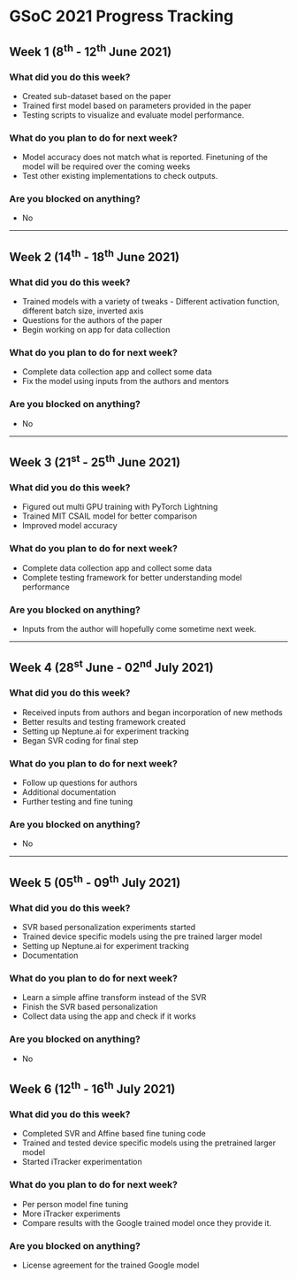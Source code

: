 # GSoC 2021 Progress Tracking

## Week 1 (8<sup>th</sup> - 12<sup>th</sup> June 2021)

### What did you do this week?
* Created sub-dataset based on the paper
* Trained first model based on parameters provided in the paper
* Testing scripts to visualize and evaluate model performance. 
### What do you plan to do for next week?
* Model accuracy does not match what is reported. Finetuning of the model will be required over the coming weeks
* Test other existing implementations to check outputs. 
### Are you blocked on anything?
* No
***


## Week 2 (14<sup>th</sup> - 18<sup>th</sup> June 2021)

### What did you do this week?
* Trained models with a variety of tweaks - Different activation function, different batch size, inverted axis
* Questions for the authors of the paper
* Begin working on app for data collection
### What do you plan to do for next week?
* Complete data collection app and collect some data
* Fix the model using inputs from the authors and mentors
### Are you blocked on anything?
* No
***

## Week 3 (21<sup>st</sup> - 25<sup>th</sup> June 2021)

### What did you do this week?
* Figured out multi GPU training with PyTorch Lightning
* Trained MIT CSAIL model for better comparison
* Improved model accuracy
### What do you plan to do for next week?
* Complete data collection app and collect some data
* Complete testing framework for better understanding model performance
### Are you blocked on anything?
* Inputs from the author will hopefully come sometime next week. 
***

## Week 4 (28<sup>st</sup> June - 02<sup>nd</sup> July 2021)

### What did you do this week?
* Received inputs from authors and began incorporation of new methods
* Better results and testing framework created
* Setting up Neptune.ai for experiment tracking
* Began SVR coding for final step
### What do you plan to do for next week?
* Follow up questions for authors
* Additional documentation
* Further testing and fine tuning
### Are you blocked on anything?
* No
***

## Week 5 (05<sup>th</sup> - 09<sup>th</sup> July 2021)

### What did you do this week?
* SVR based personalization experiments started
* Trained device specific models using the pre trained larger model
* Setting up Neptune.ai for experiment tracking
* Documentation
### What do you plan to do for next week?
* Learn a simple affine transform instead of the SVR
* Finish the SVR based personalization
* Collect data using the app and check if it works
### Are you blocked on anything?
* No

## Week 6 (12<sup>th</sup> - 16<sup>th</sup> July 2021)

### What did you do this week?
* Completed SVR and Affine based fine tuning code
* Trained and tested device specific models using the pretrained larger model
* Started iTracker experimentation
### What do you plan to do for next week?
* Per person model fine tuning
* More iTracker experiments
* Compare results with the Google trained model once they provide it. 
### Are you blocked on anything?
* License agreement for the trained Google model